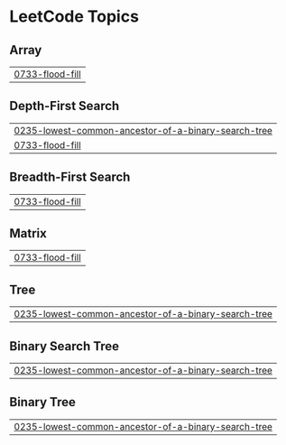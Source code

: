 <!---LeetCode Topics Start-->
# LeetCode Topics
## Array
|  |
| ------- |
| [0733-flood-fill](https://github.com/paul-sopin/leetcode/tree/master/0733-flood-fill) |
## Depth-First Search
|  |
| ------- |
| [0235-lowest-common-ancestor-of-a-binary-search-tree](https://github.com/paul-sopin/leetcode/tree/master/0235-lowest-common-ancestor-of-a-binary-search-tree) |
| [0733-flood-fill](https://github.com/paul-sopin/leetcode/tree/master/0733-flood-fill) |
## Breadth-First Search
|  |
| ------- |
| [0733-flood-fill](https://github.com/paul-sopin/leetcode/tree/master/0733-flood-fill) |
## Matrix
|  |
| ------- |
| [0733-flood-fill](https://github.com/paul-sopin/leetcode/tree/master/0733-flood-fill) |
## Tree
|  |
| ------- |
| [0235-lowest-common-ancestor-of-a-binary-search-tree](https://github.com/paul-sopin/leetcode/tree/master/0235-lowest-common-ancestor-of-a-binary-search-tree) |
## Binary Search Tree
|  |
| ------- |
| [0235-lowest-common-ancestor-of-a-binary-search-tree](https://github.com/paul-sopin/leetcode/tree/master/0235-lowest-common-ancestor-of-a-binary-search-tree) |
## Binary Tree
|  |
| ------- |
| [0235-lowest-common-ancestor-of-a-binary-search-tree](https://github.com/paul-sopin/leetcode/tree/master/0235-lowest-common-ancestor-of-a-binary-search-tree) |
<!---LeetCode Topics End-->
